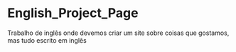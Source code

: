 # English_Project_Page
Trabalho de inglês onde devemos criar um site sobre coisas que gostamos, mas tudo escrito em inglês
